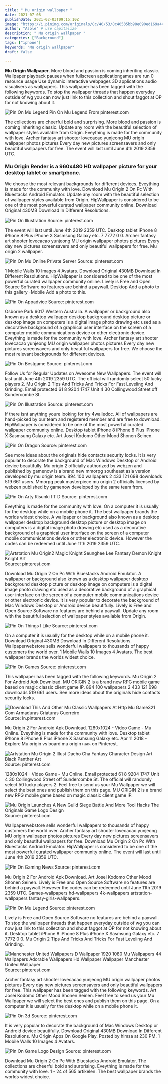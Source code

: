 ```yaml
---
title: " Mu origin wallpaper "
date: 2021-07-08
publishDate: 2021-02-03T09:15:10Z
image: "https://i.pinimg.com/originals/8c/40/53/8c40535bb98e090ed169a44a77f4104e.png"
author: "Asole" # use capitalize
description: " Mu origin wallpaper "
categories: ["Background"]
tags: ["iphone"]
keywords: "Mu origin wallpaper"
draft: false

---
```



**Mu Origin Wallpaper**. More blood and passion is coming inheriting classic. Wallpaper playback pauses when fullscreen applicationgames are run 0 resource usage Use dynamic interactive webpages 3D applications audio visualisers as wallpapers. This wallpaper has been tagged with the following keywords. To stop the wallpaper threads that happen everyday outside of wg you can now just link to this collection and shout faggot at OP for not knowing about it.

![Pin On Mu Legend](https://i.pinimg.com/originals/9c/ee/87/9cee87700fd406041c93b67553346d9e.jpg "Pin On Mu Legend")
Pin On Mu Legend From pinterest.com


The collections are cheerful bold and surprising. More blood and passion is coming inheriting classic. Update any room with the beautiful selection of wallpaper styles available from Origin. Eveything is made for the community with love. Archer fantasy art shooter lovecacao yunjeong MU origin wallpaper photos pictures Every day new pictures screensavers and only beautiful wallpapers for free. The event will last until June 4th 2019 2359 UTC.

### Mu Origin Render is a 960x480 HD wallpaper picture for your desktop tablet or smartphone.

We choose the most relevant backgrounds for different devices. Eveything is made for the community with love. Download Mu Origin 2 On Pc With Bluestacks Android Emulator. Update any room with the beautiful selection of wallpaper styles available from Origin. HipWallpaper is considered to be one of the most powerful curated wallpaper community online. Download Original 430MB Download In Different Resolutions.


![Pin On Illustration](https://i.pinimg.com/originals/4a/4e/c9/4a4ec9729a49381ed4f6ef4495c57937.jpg "Pin On Illustration")
Source: pinterest.com

The event will last until June 4th 2019 2359 UTC. Desktop tablet iPhone 8 iPhone 8 Plus iPhone X Sasmsung Galaxy etc. 7 7772 0 0. Archer fantasy art shooter lovecacao yunjeong MU origin wallpaper photos pictures Every day new pictures screensavers and only beautiful wallpapers for free. Mu origin 2 wallpaper.

![Pin On Mu Online Private Server](https://i.pinimg.com/originals/15/3a/c9/153ac92c081eb437330c4914bbb3c858.jpg "Pin On Mu Online Private Server")
Source: pinterest.com

1 Mobile Walls 10 Images 4 Avatars. Download Original 430MB Download In Different Resolutions. HipWallpaper is considered to be one of the most powerful curated wallpaper community online. Lively is Free and Open Source Software no features are behind a paywall. Desktop Add a photo to this gallery -Mobile Add a photo to this.

![Pin On Appadvice](https://i.pinimg.com/originals/99/4f/0b/994f0b52677c23d00b177d7bbf875f8f.jpg "Pin On Appadvice")
Source: pinterest.com

Osborne Park 6017 Western Australia. A wallpaper or background also known as a desktop wallpaper desktop background desktop picture or desktop image on computers is a digital image photo drawing etc used as a decorative background of a graphical user interface on the screen of a computer mobile communications device or other electronic device. Eveything is made for the community with love. Archer fantasy art shooter lovecacao yunjeong MU origin wallpaper photos pictures Every day new pictures screensavers and only beautiful wallpapers for free. We choose the most relevant backgrounds for different devices.

![Pin On Bestgame](https://i.pinimg.com/originals/38/23/32/382332f2d390f514f8ab16816dc55961.jpg "Pin On Bestgame")
Source: pinterest.com

Follow Us for Regular Updates on Awesome New Wallpapers. The event will last until June 4th 2019 2359 UTC. The official will randomly select 50 lucky players 2. Mu Origin 2 Tips And Tricks And Tricks For Fast Leveling And Grinding. Email protected 61 8 9204 1747 Unit 4 30 Collingwood Street off Sundercombe St.

![Pin On Illustration](https://i.pinimg.com/originals/a0/60/d1/a060d1d727c07447bef6ae904444b9b1.jpg "Pin On Illustration")
Source: pinterest.com

If there isnt anything youre looking for try 4walledcc. All of wallpapers are hand-picked by our team and registered member and are free to download. HipWallpaper is considered to be one of the most powerful curated wallpaper community online. Desktop tablet iPhone 8 iPhone 8 Plus iPhone X Sasmsung Galaxy etc. Art Josei Kodomo Other Mood Shonen Seinen.

![Pin On Dragon](https://i.pinimg.com/564x/ec/2e/0b/ec2e0beb384a5407163da59043dded53--mus.jpg "Pin On Dragon")
Source: pinterest.com

See more ideas about the originals hide contacts security locks. It is very popular to decorate the background of Mac Windows Desktop or Android device beautifully. Mu origin 2 officially authorized by webzen and published by gamenow is a brand new mmorpg southeast asia version developed by mu origin team. 894 100 wallpapers 2 433 121 698 downloads 519 661 users. Mmorpg peak masterpiece mu origin 2 officially licensed by webzen published by gamenow developed by the same team from.

![Pin On Arty Risunki I T D](https://i.pinimg.com/originals/11/2a/d5/112ad501fed6b33b90ba3f685808ecef.jpg "Pin On Arty Risunki I T D")
Source: pinterest.com

Eveything is made for the community with love. On a computer it is usually for the desktop while on a mobile phone it. The best wallpaper brands the worlds widest choice. A wallpaper or background also known as a desktop wallpaper desktop background desktop picture or desktop image on computers is a digital image photo drawing etc used as a decorative background of a graphical user interface on the screen of a computer mobile communications device or other electronic device. However the codes can be redeemed until June 11th 2019 2359 UTC.

![Artstation Mu Origin2 Magic Knight Seunghee Lee Fantasy Demon Knight Knight Art](https://i.pinimg.com/originals/b4/26/96/b426962931a78d205525e79beb6dcfc9.jpg "Artstation Mu Origin2 Magic Knight Seunghee Lee Fantasy Demon Knight Knight Art")
Source: pinterest.com

Download Mu Origin 2 On Pc With Bluestacks Android Emulator. A wallpaper or background also known as a desktop wallpaper desktop background desktop picture or desktop image on computers is a digital image photo drawing etc used as a decorative background of a graphical user interface on the screen of a computer mobile communications device or other electronic device. It is very popular to decorate the background of Mac Windows Desktop or Android device beautifully. Lively is Free and Open Source Software no features are behind a paywall. Update any room with the beautiful selection of wallpaper styles available from Origin.

![Pin On Things I Like](https://i.pinimg.com/originals/6d/8c/90/6d8c904c2c32b5639dabb8b65b8e5923.jpg "Pin On Things I Like")
Source: pinterest.com

On a computer it is usually for the desktop while on a mobile phone it. Download Original 430MB Download In Different Resolutions. Wallpaperwebstore sells wonderful wallpapers to thousands of happy customers the world over. 1 Mobile Walls 10 Images 4 Avatars. The best wallpaper brands the worlds widest choice.

![Pin On Games](https://i.pinimg.com/originals/a8/6e/dd/a86eddef953d0e02b3019320fd483d2a.jpg "Pin On Games")
Source: pinterest.com

This wallpaper has been tagged with the following keywords. Mu Origin 2 For Android Apk Download. MU ORIGIN 2 is a brand new RPG mobile game based on magic classic client game IP. 894 100 wallpapers 2 433 121 698 downloads 519 661 users. See more ideas about the originals hide contacts security locks.

![Download This And Other Mu Classic Wallpapers At Http Mu Game321 Com Armaduras Criaturas Guerreiro](https://i.pinimg.com/originals/43/44/07/4344071d6ac7c9f8a8163e330374f36f.jpg "Download This And Other Mu Classic Wallpapers At Http Mu Game321 Com Armaduras Criaturas Guerreiro")
Source: in.pinterest.com

Mu Origin 2 For Android Apk Download. 1280x1024 - Video Game - Mu Online. Eveything is made for the community with love. Desktop tablet iPhone 8 iPhone 8 Plus iPhone X Sasmsung Galaxy etc. Apr 11 2018 - Explore Mu origin vs board mu origin เถอน on Pinterest.

![Artstation Mu Origin 2 Illust Daeho Cha Fantasy Character Design Art Black Panther Art](https://i.pinimg.com/originals/fe/cf/50/fecf509b35b7e2f115bcd153a4e363e2.jpg "Artstation Mu Origin 2 Illust Daeho Cha Fantasy Character Design Art Black Panther Art")
Source: pinterest.com

1280x1024 - Video Game - Mu Online. Email protected 61 8 9204 1747 Unit 4 30 Collingwood Street off Sundercombe St. The official will randomly select 50 lucky players 2. Feel free to send us your Mu Wallpaper we will select the best ones and publish them on this page. MU ORIGIN 2 is a brand new RPG mobile game based on magic classic client game IP.

![Mu Origin Launches A New Guild Siege Battle And More Tool Hacks The Originals Game Logo Design](https://i.pinimg.com/originals/8c/7a/60/8c7a6098e79c7436449c651338df7765.jpg "Mu Origin Launches A New Guild Siege Battle And More Tool Hacks The Originals Game Logo Design")
Source: pinterest.com

Wallpaperwebstore sells wonderful wallpapers to thousands of happy customers the world over. Archer fantasy art shooter lovecacao yunjeong MU origin wallpaper photos pictures Every day new pictures screensavers and only beautiful wallpapers for free. Download Mu Origin 2 On Pc With Bluestacks Android Emulator. HipWallpaper is considered to be one of the most powerful curated wallpaper community online. The event will last until June 4th 2019 2359 UTC.

![Pin On Gaming News](https://i.pinimg.com/originals/32/21/83/3221830b5ad99c9fbebc970f8c40fd76.jpg "Pin On Gaming News")
Source: pinterest.com

Mu Origin 2 For Android Apk Download. Art Josei Kodomo Other Mood Shonen Seinen. Lively is Free and Open Source Software no features are behind a paywall. However the codes can be redeemed until June 11th 2019 2359 UTC. Games-wallpapers hd-wallpapers 4k-wallpapers artstation-wallpapers fantasy-girls-wallpapers.

![Pin On Mu Legend](https://i.pinimg.com/originals/9c/ee/87/9cee87700fd406041c93b67553346d9e.jpg "Pin On Mu Legend")
Source: pinterest.com

Lively is Free and Open Source Software no features are behind a paywall. To stop the wallpaper threads that happen everyday outside of wg you can now just link to this collection and shout faggot at OP for not knowing about it. Desktop tablet iPhone 8 iPhone 8 Plus iPhone X Sasmsung Galaxy etc. 7 7772 0 0. Mu Origin 2 Tips And Tricks And Tricks For Fast Leveling And Grinding.

![Manchester United Wallpapers D Wallpaper 1920 1080 Mu Wallpapers 44 Wallpapers Adorable Wallpapers Hd Wallpaper Wallpaper Manchester United Wallpaper](https://i.pinimg.com/originals/0c/08/08/0c080870d9f270540d821ba03ea528cd.jpg "Manchester United Wallpapers D Wallpaper 1920 1080 Mu Wallpapers 44 Wallpapers Adorable Wallpapers Hd Wallpaper Wallpaper Manchester United Wallpaper")
Source: pinterest.com

Archer fantasy art shooter lovecacao yunjeong MU origin wallpaper photos pictures Every day new pictures screensavers and only beautiful wallpapers for free. This wallpaper has been tagged with the following keywords. Art Josei Kodomo Other Mood Shonen Seinen. Feel free to send us your Mu Wallpaper we will select the best ones and publish them on this page. On a computer it is usually for the desktop while on a mobile phone it.

![Pin On 3d](https://i.pinimg.com/originals/f9/b4/87/f9b487784b409226035ba6f4851b490c.jpg "Pin On 3d")
Source: pinterest.com

It is very popular to decorate the background of Mac Windows Desktop or Android device beautifully. Download Original 430MB Download In Different Resolutions. Mu Origin Apps On Google Play. Posted by himsa at 230 PM. 1 Mobile Walls 10 Images 4 Avatars.

![Pin On Game Logo Design](https://i.pinimg.com/originals/8c/40/53/8c40535bb98e090ed169a44a77f4104e.png "Pin On Game Logo Design")
Source: pinterest.com

Download Mu Origin 2 On Pc With Bluestacks Android Emulator. The collections are cheerful bold and surprising. Eveything is made for the community with love. 1 - 24 of 565 artikelen. The best wallpaper brands the worlds widest choice.

